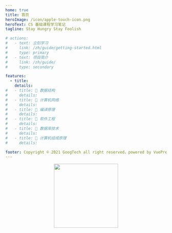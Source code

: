```yaml
---
home: true
title: 首页
heroImage: /icon/apple-touch-icon.png
heroText: CS 基础课程学习笔记
tagline: Stay Hungry Stay Foolish

# actions:
#   - text: 立刻学习
#     link: /zh/guide/getting-started.html
#     type: primary
#   - text: 项目简介
#     link: /zh/guide/
#     type: secondary

features:
  - title:
    details:
#   - title: 📖 数据结构
#     details: 
#   - title: 📖 计算机网络
#     details: 
#   - title: 📖 编译原理
#     details: 
#   - title: 📖 软件工程
#     details: 
#   - title: 📖 数据库技术
#     details: 
#   - title: 📖 计算机组成原理
#     details: 

footer: Copyright © 2021 GoogTech all right reserved，powered by VuePress v2.0
---
```


<p align="center">
  <img src="http://profile-counter.glitch.me/note.goog.tech/count.svg" width="200">
</p>
